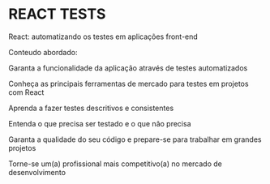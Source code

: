 # REACT TESTS

React: automatizando os testes em aplicações front-end

Conteudo abordado:

Garanta a funcionalidade da aplicação através de testes automatizados

Conheça as principais ferramentas de mercado para testes em projetos com React

Aprenda a fazer testes descritivos e consistentes

Entenda o que precisa ser testado e o que não precisa

Garanta a qualidade do seu código e prepare-se para trabalhar em grandes projetos

Torne-se um(a) profissional mais competitivo(a) no mercado de desenvolvimento

